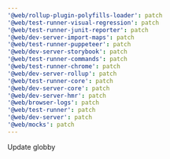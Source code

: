 ```yaml
---
'@web/rollup-plugin-polyfills-loader': patch
'@web/test-runner-visual-regression': patch
'@web/test-runner-junit-reporter': patch
'@web/dev-server-import-maps': patch
'@web/test-runner-puppeteer': patch
'@web/dev-server-storybook': patch
'@web/test-runner-commands': patch
'@web/test-runner-chrome': patch
'@web/dev-server-rollup': patch
'@web/test-runner-core': patch
'@web/dev-server-core': patch
'@web/dev-server-hmr': patch
'@web/browser-logs': patch
'@web/test-runner': patch
'@web/dev-server': patch
'@web/mocks': patch
---
```


Update globby
